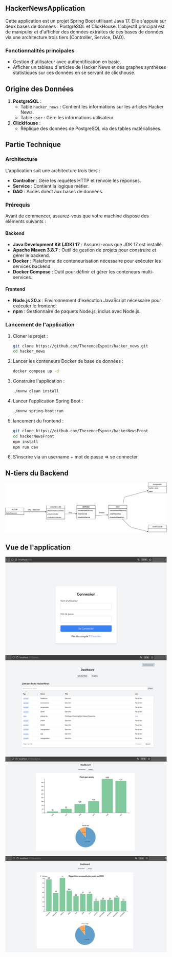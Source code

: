 

## HackerNewsApplication
Cette application est un projet Spring Boot utilisant Java 17. Elle s'appuie sur deux bases de données : PostgreSQL et ClickHouse. L'objectif principal est de manipuler et d'afficher des données extraites de ces bases de données via une architecture trois tiers (Controller, Service, DAO).

### Fonctionnalités principales
- Gestion d'utilisateur avec authentification en basic.
- Afficher un tableau d'articles de Hacker News et des graphes synthèses statistiques sur ces données en se servant de clickhouse.

## Origine des Données
1. **PostgreSQL** :
    - Table `hacker_news` : Contient les informations sur les articles Hacker News.
    - Table `user` : Gère les informations utilisateur.
2. **ClickHouse** :
    - Réplique des données de PostgreSQL via des tables matérialisées.

    
## Partie Technique

### Architecture
L'application suit une architecture trois tiers :
- **Controller** : Gère les requêtes HTTP et renvoie les réponses.
- **Service** : Contient la logique métier.
- **DAO** : Accès direct aux bases de données.



### Prérequis
Avant de commencer, assurez-vous que votre machine dispose des éléments suivants :

#### Backend
- **Java Development Kit (JDK) 17** : Assurez-vous que JDK 17 est installé.
- **Apache Maven 3.8.7** : Outil de gestion de projets pour construire et gérer le backend.
- **Docker** : Plateforme de conteneurisation nécessaire pour exécuter les services backend.
- **Docker Compose** : Outil pour définir et gérer les conteneurs multi-services.

#### Frontend
- **Node.js 20.x** : Environnement d'exécution JavaScript nécessaire pour exécuter le frontend.
- **npm** : Gestionnaire de paquets Node.js, inclus avec Node.js.

### Lancement de l'application
1. Cloner le projet :
   ```bash
   git clone https://github.com/TherenceEspoir/hacker_news.git
   cd hacker_news
   ```
2. Lancer les conteneurs Docker de base de données :
   ```bash
   docker compose up -d
   ```
3. Construire l'application :
   ```bash
   ./mvnw clean install
   ```
4. Lancer l'application Spring Boot :
   ```bash
   ./mvnw spring-boot:run
   ```
5. lancement du frontend :
   ```bash
   git clone https://github.com/TherenceEspoir/hackerNewsFront
   cd hackerNewsFront
   npm install 
   npm run dev
   ```
6. S'inscrire via un username + mot de passe => se connecter 

## N-tiers du Backend
![Texte alternatif](ntier.png)

## Vue de l'application
![Texte alternatif](example/login.png)
![Texte alternatif](example/Dashboard.png)
![Texte alternatif](example/analytic1.png)
![Texte alternatif](example/analytics_2.png)

